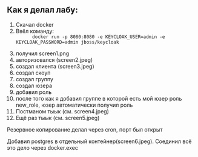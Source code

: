 <h2>Как я делал лабу:</h2>
<ol>
 <li>Скачал docker</li>
 <li>
  Ввёл команду:
    <code>
      docker run -p 8080:8080 -e KEYCLOAK_USER=admin -e KEYCLOAK_PASSWORD=admin jboss/keycloak
    </code>
 </li>
 <li>получил screen1.png</li>
 <li>авторизовался (screen2.jpeg)</li>
 <li>создал клиента (screen3.jpeg)</li>
 <li>создал скоуп</li>
 <li>создал группу</li>
 <li>cоздал юзера </li>
 <li>добавил роль </li>
 <li>
    после того как я добавил группе в которой есть мой юзер роль new_role, юзер автоматически   получил роль
 </li>
 <li>Постманом тыык  (см. screen4.jpeg)</li>
 <li>Ещё раз тыык  (см. screen5.jpeg)</li>
</ol>

<p>
  Резервное копирование делал через cron, порт был открыт
</p>

<p>
 Добавил postgres в отдельный контейнер(screen6.jpeg).
 Соединил всё это дело через docker.exec
</p>
